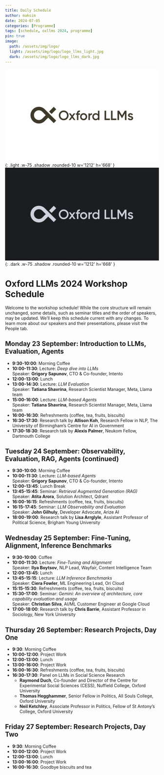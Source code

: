 ```yaml
---
title: Daily Schedule
author: maksim
date: 2024-07-05
categories: [Programme]
tags: [schedule, oxllms 2024, programme]
pin: true
image:
  path: /assets/img/logo/
  light: /assets/img/logo/logo_llms_light.jpg
  dark: /assets/img/logo/logo_llms_dark.jpg
---
```


![light mode only](/assets/img/logo/logo_llms_light.jpg){: .light .w-75 .shadow .rounded-10 w='1212' h='668' }
![dark mode only](/assets/img/logo/logo_llms_dark.jpg){: .dark .w-75 .shadow .rounded-10 w='1212' h='668' }

# Oxford LLMs 2024 Workshop Schedule

Welcome to the workshop schedule! While the core structure will remain unchanged, some details, such as seminar titles and the order of speakers, may be updated. We’ll keep this schedule current with any changes. To learn more about our speakers and their presentations, please visit the People tab.

## **Monday 23 September: Introduction to LLMs, Evaluation, Agents**

- **9:30-10:00**: Morning Coffee
- **10:00-11:30**: Lecture: *Deep dive into LLMs*  
  Speaker: **Grigory Sapunov**, CTO & Co-founder, Intento
- **12:00-13:00**: Lunch
- **13:00-14:30**: Lecture: *LLM Evaluation*  
  Speaker: **Tatiana Shavrina**, Research Scientist Manager, Meta, Llama team
- **15:00-16:00**: Lecture: *LLM-based Agents*  
  Speaker: **Tatiana Shavrina**, Research Scientist Manager, Meta, Llama team
- **16:00-16:30**: Refreshments (coffee, tea, fruits, biscuits)
- **16:30-17:30**: Research talk by **Allison Koh**, Research Fellow in NLP, The University of Birmingham’s Centre for AI in Government
- **17:30-18:30**: Research talk by **Alexis Palmer**, Neukom Fellow, Dartmouth College

## **Tuesday 24 September: Observability, Evaluation, RAG, Agents (continued)**

- **9:30-10:00**: Morning Coffee
- **10:00-11:30**: Lecture: *LLM-based Agents*  
  Speaker: **Grigory Sapunov**, CTO & Co-founder, Intento
- **12:00-13:45**: Lunch Break
- **13:45-15:45**: Seminar: *Retrieval Augmented Generation (RAG)*  
  Speaker: **Atita Arora**, Solution Architect, Qdrant
- **16:00-16:15**: Refreshments (coffee, tea, fruits, biscuits)
- **16:15-17:45**: Seminar: *LLM Observability and Evaluation*  
  Speaker: **John Gilhuly**, Developer Advocate, Arize AI
- **18:00-19:00**:  Research talk by **Lisa Arrglyle**, Assistant Professor of Political Science, Brigham Young University

## **Wednesday 25 September: Fine-Tuning, Alignment, Inference Benchmarks**

- **9:30-10:00**: Coffee
- **10:00-11:30**: Lecture: *Fine-Tuning and Alignment*  
  Speaker: **Ilya Boytsov**, NLP Lead, Wayfair, Content Intelligence Team
- **12:00-13:45**: Lunch
- **13:45-15:15**: Lecture: *LLM Inference Benchmarks*  
  Speaker: **Ciera Fowler**, ML Engineering Lead, Ori Cloud
- **15:15-15:30**: Refreshments (coffee, tea, fruits, biscuits)
- **15:30-17:00**: Seminar: *Gemini: An overview of architecture, core capability evaluation and usage*  
  Speaker: **Christian Silva**,  AI/ML Customer Engineer at Google Cloud
- **17:00-18:00**:  Research talk by **Chris Barrie**, Assistant Professor in Sociology, New York University

## **Thursday 26 September: Research Projects, Day One**

- **9:30**: Morning Coffee
- **10:00-12:00**: Project Work
- **12:00-13:00**: Lunch
- **13:00-16:00**: Project Work
- **16:00-16:30**: Refreshments (coffee, tea, fruits, biscuits)
- **16:30-17:30**: Panel on LLMs in Social Science Research
	- **Raymond Duch**, Co-founder and Director of the Centre for Experimental Social Sciences (CESS), Nuffield College, Oxford University
	- **Thomas Hegghammer**, Senior Fellow in Politics, All Souls College, Oxford University
	- **Neil Ketchley**, Associate Professor in Politics, Fellow of St Antony’s College, Oxford University


## **Friday 27 September: Research Projects, Day Two**

- **9:30**: Morning Coffee
- **10:00-12:00**: Project Work
- **12:00-13:00**: Lunch
- **13:00-16:00**: Project Work
- **16:00-16:30**: Goodbye biscuits and tea



